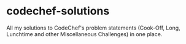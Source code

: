 # codechef-solutions
All my solutions to CodeChef's problem statements (Cook-Off, Long, Lunchtime and other Miscellaneous Challenges) in one place.
